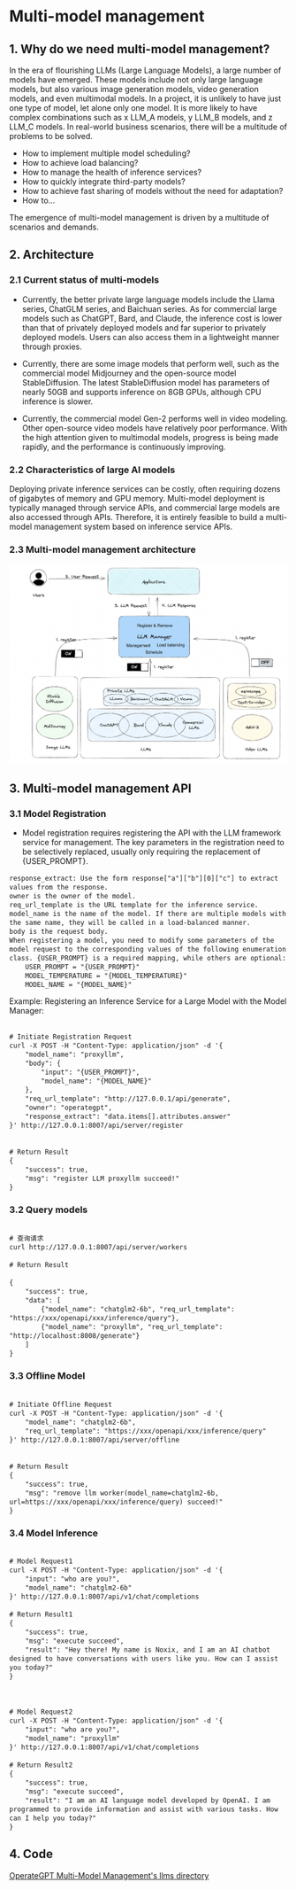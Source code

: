 # Multi-model management

## 1. Why do we need multi-model management?
In the era of flourishing LLMs (Large Language Models), a large number of models have emerged. These models include not only large language models, but also various image generation models, video generation models, and even multimodal models. In a project, it is unlikely to have just one type of model, let alone only one model. It is more likely to have complex combinations such as x LLM_A models, y LLM_B models, and z LLM_C models. In real-world business scenarios, there will be a multitude of problems to be solved.
- How to implement multiple model scheduling?
- How to achieve load balancing?
- How to manage the health of inference services?
- How to quickly integrate third-party models?
- How to achieve fast sharing of models without the need for adaptation?
- How to...

The emergence of multi-model management is driven by a multitude of scenarios and demands.


## 2. Architecture

### 2.1 Current status of multi-models

- Currently, the better private large language models include the Llama series, ChatGLM series, and Baichuan series. As for commercial large models such as ChatGPT, Bard, and Claude, the inference cost is lower than that of privately deployed models and far superior to privately deployed models. Users can also access them in a lightweight manner through proxies.


- Currently, there are some image models that perform well, such as the commercial model Midjourney and the open-source model StableDiffusion. The latest StableDiffusion model has parameters of nearly 50GB and supports inference on 8GB GPUs, although CPU inference is slower.


- Currently, the commercial model Gen-2 performs well in video modeling. Other open-source video models have relatively poor performance. With the high attention given to multimodal models, progress is being made rapidly, and the performance is continuously improving.

### 2.2 Characteristics of large AI models

Deploying private inference services can be costly, often requiring dozens of gigabytes of memory and GPU memory. Multi-model deployment is typically managed through service APIs, and commercial large models are also accessed through APIs. Therefore, it is entirely feasible to build a multi-model management system based on inference service APIs.

### 2.3 Multi-model management architecture

<img src="../../assets/multi_llms_manage.png" alt="Multi-Model-Management"/>


## 3. Multi-model management API

### 3.1 Model Registration
- Model registration requires registering the API with the LLM framework service for management. The key parameters in the registration need to be selectively replaced, usually only requiring the replacement of {USER_PROMPT}.

```commandline
response_extract: Use the form response["a"]["b"][0]["c"] to extract values from the response.
owner is the owner of the model.
req_url_template is the URL template for the inference service.
model_name is the name of the model. If there are multiple models with the same name, they will be called in a load-balanced manner.
body is the request body.
When registering a model, you need to modify some parameters of the model request to the corresponding values of the following enumeration class. {USER_PROMPT} is a required mapping, while others are optional:
    USER_PROMPT = "{USER_PROMPT}"
    MODEL_TEMPERATURE = "{MODEL_TEMPERATURE}"
    MODEL_NAME = "{MODEL_NAME}"
```

Example: Registering an Inference Service for a Large Model with the Model Manager:
```commandline

# Initiate Registration Request
curl -X POST -H "Content-Type: application/json" -d '{
    "model_name": "proxyllm",
    "body": {
        "input": "{USER_PROMPT}",
        "model_name": "{MODEL_NAME}"
    },
    "req_url_template": "http://127.0.0.1/api/generate",
    "owner": "operategpt",
    "response_extract": "data.items[].attributes.answer"
}' http://127.0.0.1:8007/api/server/register


# Return Result
{
    "success": true,
    "msg": "register LLM proxyllm succeed!"
}

```


### 3.2 Query models

```commandline

# 查询请求
curl http://127.0.0.1:8007/api/server/workers

# Return Result

{
    "success": true,
    "data": [
    	{"model_name": "chatglm2-6b", "req_url_template": "https://xxx/openapi/xxx/inference/query"}, 
    	{"model_name": "proxyllm", "req_url_template": "http://localhost:8008/generate"}
    ]
}

```


### 3.3 Offline Model

```commandline

# Initiate Offline Request
curl -X POST -H "Content-Type: application/json" -d '{
    "model_name": "chatglm2-6b",
    "req_url_template": "https://xxx/openapi/xxx/inference/query"
}' http://127.0.0.1:8007/api/server/offline


# Return Result
{
    "success": true,
    "msg": "remove llm worker(model_name=chatglm2-6b, url=https://xxx/openapi/xxx/inference/query) succeed!"
}
```


### 3.4 Model Inference

```commandline

# Model Request1
curl -X POST -H "Content-Type: application/json" -d '{
    "input": "who are you?",
    "model_name": "chatglm2-6b"
}' http://127.0.0.1:8007/api/v1/chat/completions

# Return Result1
{
    "success": true,
    "msg": "execute succeed",
    "result": "Hey there! My name is Noxix, and I am an AI chatbot designed to have conversations with users like you. How can I assist you today?"
}



# Model Request2
curl -X POST -H "Content-Type: application/json" -d '{
    "input": "who are you?",
    "model_name": "proxyllm"
}' http://127.0.0.1:8007/api/v1/chat/completions

# Return Result2
{
    "success": true,
    "msg": "execute succeed",
    "result": "I am an AI language model developed by OpenAI. I am programmed to provide information and assist with various tasks. How can I help you today?"
}

```

## 4. Code

[OperateGPT Multi-Model Management's llms directory](https://github.com/xuyuan23/operateGPT/tree/master/operategpt/llms)
